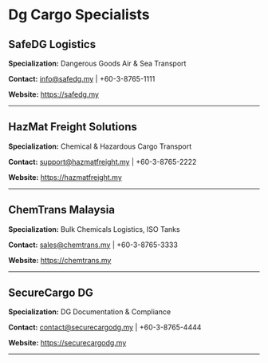 # Dg Cargo Specialists

## SafeDG Logistics
**Specialization:** Dangerous Goods Air & Sea Transport

**Contact:** info@safedg.my | +60-3-8765-1111

**Website:** https://safedg.my

---

## HazMat Freight Solutions
**Specialization:** Chemical & Hazardous Cargo Transport

**Contact:** support@hazmatfreight.my | +60-3-8765-2222

**Website:** https://hazmatfreight.my

---

## ChemTrans Malaysia
**Specialization:** Bulk Chemicals Logistics, ISO Tanks

**Contact:** sales@chemtrans.my | +60-3-8765-3333

**Website:** https://chemtrans.my

---

## SecureCargo DG
**Specialization:** DG Documentation & Compliance

**Contact:** contact@securecargodg.my | +60-3-8765-4444

**Website:** https://securecargodg.my

---

